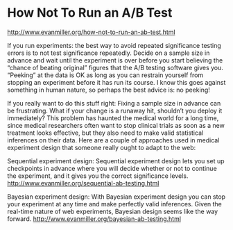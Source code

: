 # How Not To Run an A/B Test

http://www.evanmiller.org/how-not-to-run-an-ab-test.html

If you run experiments: the best way to avoid repeated significance testing errors is to not test significance repeatedly. Decide on a sample size in advance and wait until the experiment is over before you start believing the “chance of beating original” figures that the A/B testing software gives you. “Peeking” at the data is OK as long as you can restrain yourself from stopping an experiment before it has run its course. I know this goes against something in human nature, so perhaps the best advice is: no peeking!

If you really want to do this stuff right: Fixing a sample size in advance can be frustrating. What if your change is a runaway hit, shouldn’t you deploy it immediately? This problem has haunted the medical world for a long time, since medical researchers often want to stop clinical trials as soon as a new treatment looks effective, but they also need to make valid statistical inferences on their data. Here are a couple of approaches used in medical experiment design that someone really ought to adapt to the web:

Sequential experiment design: Sequential experiment design lets you set up checkpoints in advance where you will decide whether or not to continue the experiment, and it gives you the correct significance levels.
http://www.evanmiller.org/sequential-ab-testing.html

Bayesian experiment design: With Bayesian experiment design you can stop your experiment at any time and make perfectly valid inferences. Given the real-time nature of web experiments, Bayesian design seems like the way forward.
http://www.evanmiller.org/bayesian-ab-testing.html
